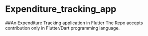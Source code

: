 # Expenditure_tracking_app

##An Expenditure Tracking application in Flutter 
The Repo accepts contribution only in Flutter/Dart programming language.
